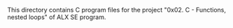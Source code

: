 This directory contains C program files for the project
"0x02. C - Functions, nested loops" of ALX SE program.

